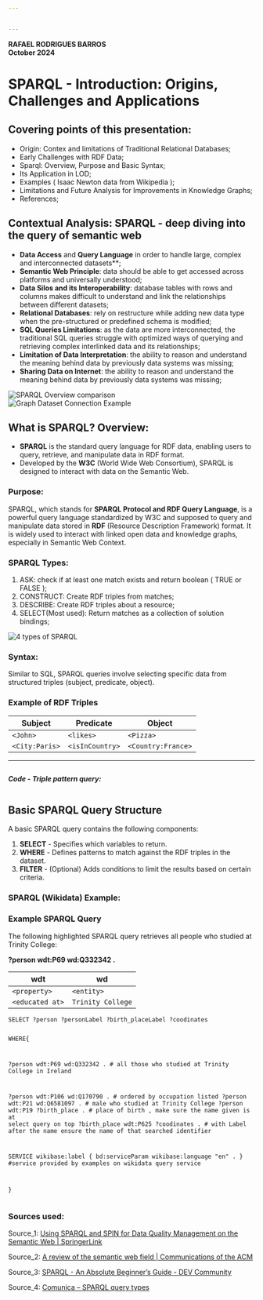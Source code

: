 ```yaml
---


---
```


<p><strong>RAFAEL RODRIGUES BARROS<br>
October 2024</strong></p>
<h1 id="sparql---introduction-origins-challenges-and-applications">SPARQL - Introduction: Origins, Challenges and Applications</h1>
<h2 id="covering-points-of-this-presentation">Covering points of this presentation:</h2>
<ul>
<li>Origin: Contex and limitations of Traditional Relational Databases;</li>
<li>Early Challenges with RDF Data;</li>
<li>Sparql:  Overview, Purpose and Basic Syntax;</li>
<li>Its Application in LOD;</li>
<li>Examples ( Isaac Newton data from Wikipedia );</li>
<li>Limitations and Future Analysis for Improvements in Knowledge Graphs;</li>
<li>References;</li>
</ul>
<h2 id="contextual-analysis-sparql---deep-diving-into-the-query-of-semantic-web">Contextual Analysis: SPARQL - deep diving into the query of semantic web</h2>
<ul>
<li><strong>Data Access</strong> and <strong>Query Language</strong>  in order to handle large, complex and interconnected datasets**;</li>
<li><strong>Semantic Web Principle</strong>: data should be able to get accessed across platforms and universally understood;</li>
<li><strong>Data Silos and its Interoperability</strong>: database tables with rows and columns makes difficult to understand and link the relationships between different datasets;</li>
<li><strong>Relational Databases</strong>: rely on restructure while adding new data type when the pre-structured or predefined schema is modified;</li>
<li><strong>SQL Queries Limitations</strong>: as the data are more interconnected, the traditional SQL queries struggle with optimized ways of querying and retrieving complex interlinked data and its relationships;</li>
<li><strong>Limitation of Data Interpretation</strong>: the ability to reason and understand the meaning behind data by previously data systems was missing;</li>
<li><strong>Sharing Data on Internet</strong>: the ability to reason and understand the meaning behind data by previously data systems was missing;</li>
</ul>
<p><img src="https://cdn.analyticsvidhya.com/wp-content/uploads/2024/02/Relational-Database-vs-Graph-Database-1-1-scaled.jpg" alt="SPARQL Overview comparison"><br>
<img src="https://cdn.analyticsvidhya.com/wp-content/uploads/2024/02/image-77-2048x1426.png" alt="Graph Dataset Connection Example"></p>
<h2 id="what-is-sparql-overview">What is SPARQL? Overview:</h2>
<ul>
<li><strong>SPARQL</strong> is the standard query language for RDF data, enabling users to query, retrieve, and manipulate data in RDF format.</li>
<li>Developed by the <strong>W3C</strong> (World Wide Web Consortium), SPARQL is designed to interact with data on the Semantic Web.</li>
</ul>
<h3 id="purpose">Purpose:</h3>
<p>SPARQL, which stands for <strong>SPARQL Protocol and RDF Query Language</strong>, is a powerful query language standardized by W3C and supposed to query and manipulate data stored in <strong>RDF</strong> (Resource Description Framework) format. It is widely used to interact with linked open data and knowledge graphs, especially in Semantic Web Context.</p>
<h3 id="sparql-types">SPARQL Types:</h3>
<ol>
<li>ASK: check if at least one match exists and return boolean ( TRUE or FALSE );</li>
<li>CONSTRUCT: Create RDF triples from matches;</li>
<li>DESCRIBE: Create RDF triples about a resource;</li>
<li>SELECT(Most used): Return matches as a collection of solution bindings;</li>
</ol>
<p><img src="https://image.slidesharecdn.com/sparql-cheat-sheet-090616011306-phpapp01/85/SPARQL-Cheat-Sheet-6-320.jpg" alt="4 types of SPARQL"></p>
<h3 id="syntax">Syntax:</h3>
<p>Similar to SQL, SPARQL queries involve selecting specific data from structured triples (subject, predicate, object).</p>
<h3 id="example-of-rdf-triples">Example of RDF Triples</h3>

<table>
<thead>
<tr>
<th>Subject</th>
<th>Predicate</th>
<th>Object</th>
</tr>
</thead>
<tbody>
<tr>
<td><code>&lt;John&gt;</code></td>
<td><code>&lt;likes&gt;</code></td>
<td><code>&lt;Pizza&gt;</code></td>
</tr>
<tr>
<td><code>&lt;City:Paris&gt;</code></td>
<td><code>&lt;isInCountry&gt;</code></td>
<td><code>&lt;Country:France&gt;</code></td>
</tr>
</tbody>
</table><hr>
<p><img src="https://th.bing.com/th/id/R.099b57f2ca635de32f62125d665cc0f8?rik=Y1Du%2fEgBkOw31A&amp;riu=http%3a%2f%2flim.univ-reunion.fr%2fstaff%2ffred%2fEnseignement%2fSW%2fSPARQL-by-example%2fspo-arrow.png&amp;ehk=t%2bd7wD6Wie0rfSDW%2f3TdT93%2fWU4xAro52EYV%2b6mgQtQ%3d&amp;risl=&amp;pid=ImgRaw&amp;r=0" alt=""></p>
<p><em><strong>Code -  Triple pattern query:</strong></em></p>
<p><img src="https://www.researchgate.net/publication/375618644/figure/fig3/AS:11431281204802839@1699967742547/a-Example-of-SPARQL-triple-pattern-query-b-After-translation-of-the-predicate-and.png" alt=""></p>
<h2 id="basic-sparql-query-structure">Basic SPARQL Query Structure</h2>
<p>A basic SPARQL query contains the following components:</p>
<ol>
<li><strong>SELECT</strong> - Specifies which variables to return.</li>
<li><strong>WHERE</strong> - Defines patterns to match against the RDF triples in the dataset.</li>
<li><strong>FILTER</strong> - (Optional) Adds conditions to limit the results based on certain criteria.</li>
</ol>
<h3 id="sparql-wikidata--example">SPARQL (Wikidata)  Example:</h3>
<h3 id="example-sparql-query">Example SPARQL Query</h3>
<p>The following highlighted SPARQL query retrieves all people who studied at Trinity College:</p>
<p><strong>?person wdt:P69 wd:Q332342 .</strong></p>

<table>
<thead>
<tr>
<th>wdt</th>
<th>wd</th>
</tr>
</thead>
<tbody>
<tr>
<td><code>&lt;property&gt;</code></td>
<td><code>&lt;entity&gt;</code></td>
</tr>
<tr>
<td><code>&lt;educated at&gt;</code></td>
<td><code>Trinity College</code></td>
</tr>
</tbody>
</table><pre class=" language-sparql"><code class="prism  language-sparql">SELECT ?person ?personLabel ?birth_placeLabel ?coodinates
 
WHERE{

  ?person wdt:P69 wd:Q332342 . # all those who studied at Trinity College in Ireland
  
  ?person wdt:P106 wd:Q170790 . # ordered by occupation listed
  ?person wdt:P21 wd:Q6581097 . # male who studied at Trinity College
  ?person wdt:P19 ?birth_place . # place of birth , make sure the name given is at select query on top
  ?birth_place wdt:P625 ?coodinates . # with Label after the name ensure the name of that searched identifier
  
   SERVICE wikibase:label { 
       bd:serviceParam wikibase:language "en" . }
     #service provided by examples on wikidata query service

}
</code></pre>
<h3 id="sources-used">Sources used:</h3>
<p>Source_1: <a href="https://link.springer.com/chapter/10.1007/978-3-642-12814-1_4">Using SPARQL and SPIN for Data Quality Management on the Semantic Web | SpringerLink</a></p>
<p>Source_2: <a href="https://dl.acm.org/doi/10.1145/3397512">A review of the semantic web field | Communications of the ACM</a></p>
<p>Source_3: <a href="https://dev.to/edent/sparql-an-absolute-beginner-s-guide-2c65#:~:text=Assign%20to%20the%20variable%2C%20data%20where%20the%20property,entity%2C%20and%20Q84%20is%20the%20ID%20of%20London.">SPARQL - An Absolute Beginner’s Guide - DEV Community</a></p>
<p>Source_4: <a href="https://comunica.dev/docs/query/advanced/sparql_query_types/">Comunica – SPARQL query types</a></p>

